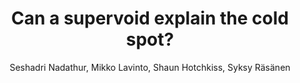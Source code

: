 ---
number: "14"
title: "Can a supervoid explain the cold spot?"
arxiv_link: "https://arxiv.org/abs/1408.4720"
arxiv_id: "1408.4720"
author: "Seshadri Nadathur, Mikko Lavinto, Shaun Hotchkiss, Syksy R&auml;s&auml;nen"
reviewed: True
journal: "Phys. Rev. D, 90, 103510 (2014)"
doi: "10.1103/PhysRevD.90.103510"
---